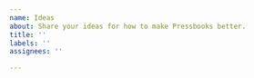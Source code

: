 ```yaml
---
name: Ideas
about: Share your ideas for how to make Pressbooks better.
title: ''
labels: ''
assignees: ''

---
```


<!--
Have an idea that you'd like to suggest to the Pressbooks team? Whoops, you're in the wrong place! All feature requests will be moved to:

https://github.com/pressbooks/ideas/issues

✋ 🛑 🚨 Close this browser tab and navigate to the above URL instead. Thanks! ☝️ 
-->
